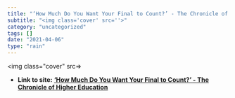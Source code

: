```yaml
---
title: "‘How Much Do You Want Your Final to Count?’ - The Chronicle of Higher Education"
subtitle: "<img class='cover' src=''>"
category: "uncategorized"
tags: []
date: "2021-04-06"
type: "rain"
---
```

<img class="cover" src=>


* **Link to site:** **[‘How Much Do You Want Your Final to Count?’ - The Chronicle of Higher Education](https://www.chronicle.com/article/How-Much-Do-You-Want-Your/242802?cid=tn&elq=f891d5986b544564a5b6049292d4a00a&elqCampaignId=8178&elqTrackId=46a1554750a9498f813178072475f85a&elqaid=18282&elqat=1)**